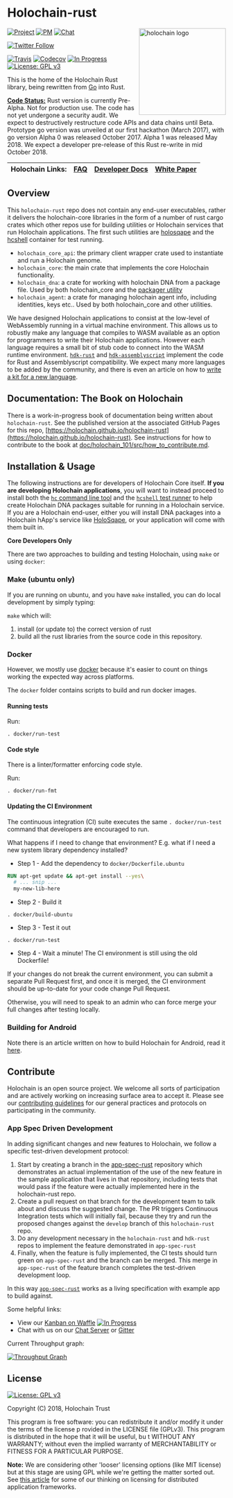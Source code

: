 # Holochain-rust

  <a href="http://holochain.org"><img align="right" width="200" src="https://github.com/holochain/org/blob/master/logo/holochain_logo.png?raw=true" alt="holochain logo" /></a>

[![Project](https://img.shields.io/badge/project-holochain-blue.svg?style=flat-square)](http://holochain.org/)
[![PM](https://img.shields.io/badge/pm-waffle-blue.svg?style=flat-square)](https://waffle.io/holochain/org)
[![Chat](https://img.shields.io/badge/chat-chat%2eholochain%2enet-blue.svg?style=flat-square)](https://chat.holochain.net)

[![Twitter Follow](https://img.shields.io/twitter/follow/holochain.svg?style=social&label=Follow)](https://twitter.com/holochain)

[![Travis](https://img.shields.io/travis/holochain/holochain-rust/develop.svg)](https://travis-ci.org/holochain/holochain-rust/branches)
[![Codecov](https://img.shields.io/codecov/c/github/holochain/holochain-rust.svg)](https://codecov.io/gh/holochain/holochain-rust/branch/develop)
[![In Progress](https://img.shields.io/waffle/label/holochain/holochain-rust/in%20progress.svg)](http://waffle.io/holochain/holochain-rust)
[![License: GPL v3](https://img.shields.io/badge/License-GPL%20v3-blue.svg)](http://www.gnu.org/licenses/gpl-3.0)

This is the home of the Holochain Rust library, being rewritten from [Go](https://github.com/holochain/holochain-proto) into Rust.

**[Code Status:](https://github.com/holochain/holochain-rust/milestones?direction=asc&sort=completeness&state=all)** Rust version is currently Pre-Alpha. Not for production use. The code has not yet undergone a security audit. We expect to destructively restructure code APIs and data chains until Beta. Prototype go version was unveiled at our first hackathon (March 2017), with go version Alpha 0 was released October 2017.  Alpha 1 was released May 2018.  We expect a developer pre-release of this Rust re-write in mid October 2018.
<br/>

| Holochain Links: | [FAQ](https://holochain.github.io/holochain-rust/faq.html) | [Developer Docs](https://holochain.github.io/holochain-rust/) | [White Paper](https://github.com/holochain/holochain-proto/blob/whitepaper/holochain.pdf) |
|---|---|---|---|

## Overview

This `holochain-rust` repo does not contain any end-user executables, rather it delivers the holochain-core libraries in the form of a number of rust cargo crates which other repos use for building utilities or Holochain services that run Holochain applications. The first such utilities are [holosqape](https://github.com/holochain/holosqape) and the [hcshell](https://github.com/holochain/holosqape) container for test running.

- `holochain_core_api`: the primary client wrapper crate used to instantiate and run a Holochain genome.
- `holochain_core`: the main crate that implements the core Holochain functionality.
- `holochain_dna`: a crate for working with holochain DNA from a package file.  Used by both holochain_core and the [packager utility](https://github.com/holochain/holochain-cmd)
- `holochain_agent`: a crate for managing holochain agent info, including identities, keys etc..  Used by both holochain_core and other utilities.

We have designed Holochain applications to consist at the low-level of WebAssembly running in a virtual machine environment.  This allows us to robustly make any language that compiles to WASM available as an option for programmers to write their Holochain applications.  However each language requires a small bit of stub code to connect into the WASM runtime environment.  [`hdk-rust`](https://github.com/holochain/holochain-rust/tree/develop/hdk-rust) and [`hdk-assemblyscript`](https://github.com/holochain/hdk-assemblyscript) implement the code for Rust and Assemblyscript compatibility.  We expect many more languages to be added by the community, and there is even an article on how to [write a kit for a new language](https://holochain.github.io/holochain-rust/writing_development_kit.html).

## Documentation: The Book on Holochain

There is a work-in-progress book of documentation being written about `holochain-rust`. See the published version at the associated GitHub Pages for this repo, [https://holochain.github.io/holochain-rust](https://holochain.github.io/holochain-rust). See instructions for how to contribute to the book at [doc/holochain_101/src/how_to_contribute.md](./doc/holochain_101/src/how_to_contribute.md).

## Installation & Usage
The following instructions are for developers of Holochain Core itself. **If you are developing Holochain applications**, you will want to instead proceed to install both the [`hc` command line tool](https://github.com/holochain/holochain-cmd) and the [`hcshell` test runner](https://github.com/holochain/holosqape) to help create Holochain DNA packages suitable for running in a Holochain service.  If you are a Holochain end-user, either you will install DNA packages into a Holochain hApp's service like [HoloSqape](https://github.com/holochain/holosqape), or your application will come with them built in.

**Core Developers Only**

There are two approaches to building and testing Holochain, using `make` or using `docker`:

### Make (ubuntu only)

If you are running on ubuntu, and you have `make` installed, you can do local development by simply typing:

`make` which will:

1. install (or update to) the correct version of rust
2. build all the rust libraries from the source code in this repository.

### Docker

However, we mostly use [docker](https://www.docker.com/) because it's easier to count on things working the expected way across platforms.

The `docker` folder contains scripts to build and run docker images.

#### Running tests

Run:

```shell
. docker/run-test
```

#### Code style
There is a linter/formatter enforcing code style.

Run:

```shell
. docker/run-fmt
```

#### Updating the CI Environment

The continuous integration (CI) suite executes the same `. docker/run-test` command that developers are encouraged to run.

What happens if I need to change that environment? E.g. what if I need a new system library dependency installed?

- Step 1 - Add the dependency to `docker/Dockerfile.ubuntu`

```dockerfile
RUN apt-get update && apt-get install --yes\
  # ... snip ...
  my-new-lib-here
```

- Step 2 - Build it

```shell
. docker/build-ubuntu
```

- Step 3 - Test it out

```shell
. docker/run-test
```

- Step 4 - Wait a minute! The CI environment is still using the old Dockerfile!

If your changes do not break the current environment, you can submit a separate Pull Request first, and once it is merged, the CI environment should be up-to-date for your code change Pull Request.

Otherwise, you will need to speak to an admin who can force merge your full changes after testing locally.

### Building for Android
Note there is an article written on how to build Holochain for Android, read it [here](doc/holochain_101/src/holochain_across_platforms.md).

## Contribute
Holochain is an open source project.  We welcome all sorts of participation and are actively working on increasing surface area to accept it.  Please see our [contributing guidelines](https://github.com/holochain/org/blob/master/CONTRIBUTING.md) for our general practices and protocols on participating in the community.

### App Spec Driven Development
In adding significant changes and new features to Holochain, we follow a specific test-driven development protocol:
1. Start by creating a branch in the [app-spec-rust](https://github.com/holochain/app-spec-rust) repository which demonstrates an actual implementation of the use of the new feature in the sample application that lives in that repository, including tests that would pass if the feature were actually implemented here in the holochain-rust repo.
1. Create a pull request on that branch for the development team to talk about and discuss the suggested change.  The PR triggers Continuous Integration tests which will initially fail, because they try and run the proposed changes against the `develop` branch of this `holochain-rust` repo.
1. Do any development necessary in the `holochain-rust` and `hdk-rust` repos to implement the feature demonstrated in `app-spec-rust`
1. Finally, when the feature is fully implemented, the CI tests should turn green on `app-spec-rust` and the branch can be merged.  This merge in `app-spec-rust` of the feature branch completes the test-driven development loop.

In this way [`app-spec-rust`](https://github.com/holochain/app-spec-rust) works as a living specification with example app to build against.

Some helpful links:

* View our [Kanban on Waffle](https://waffle.io/holochain/org) [![In Progress](https://img.shields.io/waffle/label/holochain/holochain-rust/in%20progress.svg)](http://waffle.io/holochain/holochain-rust)
* Chat with us on our [Chat Server](https://chat.holochain.org) or [Gitter](https://gitter.im/metacurrency/holochain)

Current Throughput graph:

[![Throughput Graph](http://graphs.waffle.io/holochain/holochain-rust/throughput.svg)](https://waffle.io/holochain/holochain-rust/metrics)


## License
[![License: GPL v3](https://img.shields.io/badge/License-GPL%20v3-blue.svg)](http://www.gnu.org/licenses/gpl-3.0)

Copyright (C) 2018, Holochain Trust

This program is free software: you can redistribute it and/or modify it under the terms of the license p
rovided in the LICENSE file (GPLv3).  This program is distributed in the hope that it will be useful, bu
t WITHOUT ANY WARRANTY; without even the implied warranty of MERCHANTABILITY or FITNESS FOR A PARTICULAR
 PURPOSE.

**Note:** We are considering other 'looser' licensing options (like MIT license) but at this stage are using GPL while we're getting the matter sorted out.  See [this article](https://medium.com/holochain/licensing-needs-for-truly-p2p-software-a3e0fa42be6c) for some of our thinking on licensing for distributed application frameworks.
